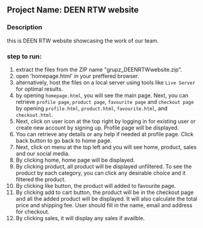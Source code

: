 ## Project Name: DEEN RTW website
### Description
this is DEEN RTW website showcasing the work of our team.

### step to run:
1. extract the files from the ZIP name "grupz_DEENRTWwebsite.zip".
2. open 'homepage.html' in your preffered browser.
3. alternatively, host the files on a local server using tools like `Live Server` for optimal results.
4. by opening `homepage.html`, you will see the main page. Next, you can retrieve `profile page`, `product page`, `favourite page` and `checkout page` by opening `profile.html`, `product.html`, `favourite.html`, and `checkout.html`.
5. Next, click on user icon at the top right by logging in for existing user or create new account by signing up. Profile page will be displayed.
6. You can retrieve any details or any help if needed at profile page. Click back button to go back to home page.
7. Next, click on menu at the top left and you will see home, product, sales and our social media.
8. By clicking home, home page will be displayed.
9. By clicking product, all product will be displayed unfiltered. To see the product by each category, you can click any desirable choice and it filtered the product.
10. By clicking like button, the product will added to favourite page.
11. By clicking add to cart button, the product will be in the checkout page and all the added product will be displayed. It will also calculate the total price and shipping fee. User should fill in the name, email and address for checkout.
12. By clicking sales, it will display any sales if availble.
                                                                    
